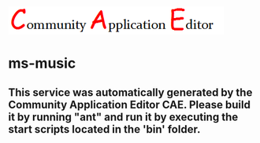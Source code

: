 ![CAE](https://github.com/patricia-cae/CAE-Deployment-Temp/blob/master/microservice-163/img/logo.png)  

ms-music
===================


This service was automatically generated by the Community Application Editor CAE. Please build it by running "ant" and run it by executing the start scripts located in the 'bin' folder.
---------------
